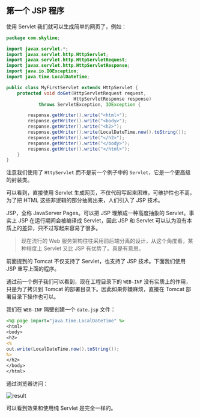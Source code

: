 ## 第一个 JSP 程序

使用 Servlet 我们就可以生成简单的网页了，例如：

```java
package com.skyline;

import javax.servlet.*;
import javax.servlet.http.HttpServlet;
import javax.servlet.http.HttpServletRequest;
import javax.servlet.http.HttpServletResponse;
import java.io.IOException;
import java.time.LocalDateTime;

public class MyFirstServlet extends HttpServlet {
    protected void doGet(HttpServletRequest request,
                         HttpServletResponse response)
            throws ServletException, IOException {

        response.getWriter().write("<html>");
        response.getWriter().write("<body>");
        response.getWriter().write("<h2>");
        response.getWriter().write(LocalDateTime.now().toString());
        response.getWriter().write("</h2>");
        response.getWriter().write("</body>");
        response.getWriter().write("</html>");
    }
}
```

注意我们使用了 `HttpServlet` 而不是前一个例子中的 `Servlet`，它是一个更高级的封装类。

可以看到，直接使用 Servlet 生成网页，不仅代码写起来困难，可维护性也不高。为了把 HTML 这些非逻辑的部分抽离出来，人们引入了 JSP 技术。

JSP，全称 JavaServer Pages。可以把 JSP 理解成一种高度抽象的 Servlet。事实上 JSP 在运行期间会被编译成 Servlet，因此 JSP 和 Servlet 可以认为没有本质上的差异，只不过写起来容易了很多。  

> 现在流行的 Web 服务架构往往采用前后端分离的设计，从这个角度看，某种程度上 Servlet 又比 JSP 有优势了。真是有意思。

前面提到的 Tomcat 不仅支持了 Servlet，也支持了 JSP 技术。下面我们使用 JSP 重写上面的程序。

通过前一个例子我们可以看到，现在工程目录下的 `WEB-INF` 没有实质上的作用，只是为了拷贝到 Tomcat 的部署目录下。因此如果你嫌麻烦，直接在 Tomcat 部署目录下操作也可以。

我们在 `WEB-INF` 隔壁创建一个 `date.jsp` 文件：

```jsp
<%@ page import="java.time.LocalDateTime" %>
<html>
<body>
<h2>
<%
out.write(LocalDateTime.now().toString());
%>
</h2>
</body>
</html>
```

通过浏览器访问：

![result](https://raw.githubusercontent.com/skyline75489/Heart-First-JavaWeb/master/img/3-jsp-result.png)

可以看到效果和使用纯 Servlet 是完全一样的。

